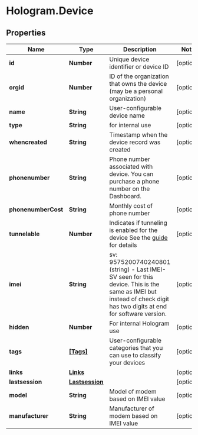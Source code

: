 # Hologram.Device

## Properties
Name | Type | Description | Notes
------------ | ------------- | ------------- | -------------
**id** | **Number** | Unique device identifier or device ID | [optional] 
**orgid** | **Number** | ID of the organization that owns the device (may be a personal organization) | [optional] 
**name** | **String** | User-configurable device name | [optional] 
**type** | **String** | for internal use | [optional] 
**whencreated** | **String** | Timestamp when the device record was created | [optional] 
**phonenumber** | **String** | Phone number associated with device. You can purchase a phone number on the Dashboard. | [optional] 
**phonenumberCost** | **String** | Monthly cost of phone number | [optional] 
**tunnelable** | **Number** | Indicates if tunneling is enabled for the device  See the [guide](https://hologram.io/docs/guide/cloud/spacebridge-tunnel) for details | [optional] 
**imei** | **String** | sv: 9575200740240801 (string) - Last IMEI-SV seen for this device. This is the same as IMEI but instead of check digit has two digits at end for software version. | [optional] 
**hidden** | **Number** | For internal Hologram use | [optional] 
**tags** | [**[Tags]**](Tags.md) | User-configurable categories that you can use to classify your devices | [optional] 
**links** | [**Links**](Links.md) |  | [optional] 
**lastsession** | [**Lastsession**](Lastsession.md) |  | [optional] 
**model** | **String** | Model of modem based on IMEI value | [optional] 
**manufacturer** | **String** | Manufacturer of modem based on IMEI value | [optional] 



